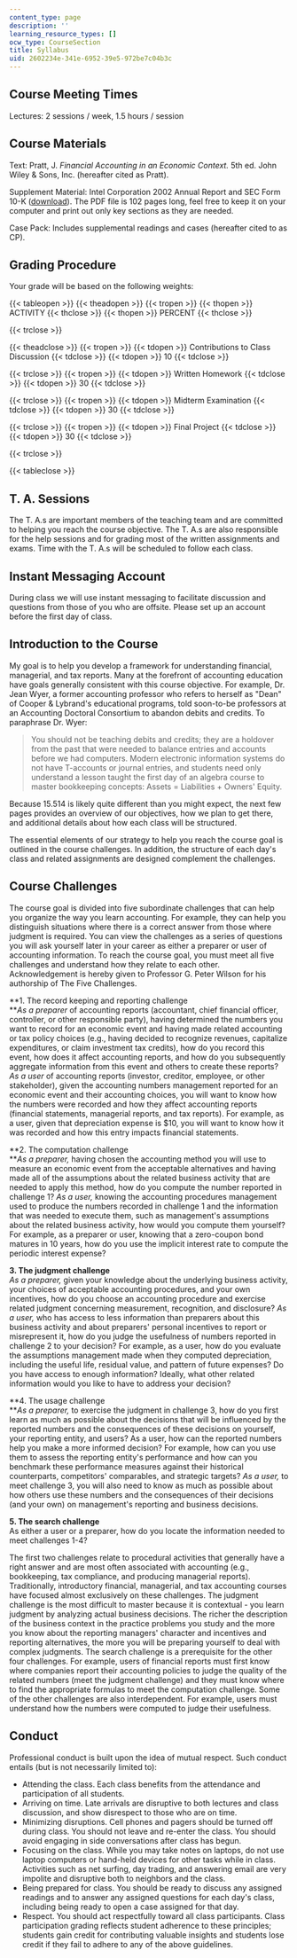 ```yaml
---
content_type: page
description: ''
learning_resource_types: []
ocw_type: CourseSection
title: Syllabus
uid: 2602234e-341e-6952-39e5-972be7c04b3c
---
```


Course Meeting Times
--------------------

Lectures: 2 sessions / week, 1.5 hours / session

Course Materials
----------------

Text: Pratt, J. _Financial Accounting in an Economic Context._ 5th ed. John Wiley & Sons, Inc. (hereafter cited as Pratt).

Supplement Material: Intel Corporation 2002 Annual Report and SEC Form 10-K ([download](https://www.intel.cn/content/dam/doc/report/history-2002-annual-report.pdf)). The PDF file is 102 pages long, feel free to keep it on your computer and print out only key sections as they are needed.

Case Pack: Includes supplemental readings and cases (hereafter cited to as CP).

Grading Procedure
-----------------

Your grade will be based on the following weights:

{{< tableopen >}}
{{< theadopen >}}
{{< tropen >}}
{{< thopen >}}
ACTIVITY
{{< thclose >}}
{{< thopen >}}
PERCENT
{{< thclose >}}

{{< trclose >}}

{{< theadclose >}}
{{< tropen >}}
{{< tdopen >}}
Contributions to Class Discussion
{{< tdclose >}}
{{< tdopen >}}
10
{{< tdclose >}}

{{< trclose >}}
{{< tropen >}}
{{< tdopen >}}
Written Homework
{{< tdclose >}}
{{< tdopen >}}
30
{{< tdclose >}}

{{< trclose >}}
{{< tropen >}}
{{< tdopen >}}
Midterm Examination
{{< tdclose >}}
{{< tdopen >}}
30
{{< tdclose >}}

{{< trclose >}}
{{< tropen >}}
{{< tdopen >}}
Final Project
{{< tdclose >}}
{{< tdopen >}}
30
{{< tdclose >}}

{{< trclose >}}

{{< tableclose >}}

T. A. Sessions
--------------

The T. A.s are important members of the teaching team and are committed to helping you reach the course objective. The T. A.s are also responsible for the help sessions and for grading most of the written assignments and exams. Time with the T. A.s will be scheduled to follow each class.

Instant Messaging Account
-------------------------

During class we will use instant messaging to facilitate discussion and questions from those of you who are offsite. Please set up an account before the first day of class.

Introduction to the Course
--------------------------

My goal is to help you develop a framework for understanding financial, managerial, and tax reports. Many at the forefront of accounting education have goals generally consistent with this course objective. For example, Dr. Jean Wyer, a former accounting professor who refers to herself as "Dean" of Cooper & Lybrand's educational programs, told soon-to-be professors at an Accounting Doctoral Consortium to abandon debits and credits. To paraphrase Dr. Wyer:

> You should not be teaching debits and credits; they are a holdover from the past that were needed to balance entries and accounts before we had computers. Modern electronic information systems do not have T-accounts or journal entries, and students need only understand a lesson taught the first day of an algebra course to master bookkeeping concepts: Assets = Liabilities + Owners' Equity.

Because 15.514 is likely quite different than you might expect, the next few pages provides an overview of our objectives, how we plan to get there, and additional details about how each class will be structured.

The essential elements of our strategy to help you reach the course goal is outlined in the course challenges. In addition, the structure of each day's class and related assignments are designed complement the challenges.

Course Challenges
-----------------

The course goal is divided into five subordinate challenges that can help you organize the way you learn accounting. For example, they can help you distinguish situations where there is a correct answer from those where judgment is required. You can view the challenges as a series of questions you will ask yourself later in your career as either a preparer or user of accounting information. To reach the course goal, you must meet all five challenges and understand how they relate to each other. Acknowledgement is hereby given to Professor G. Peter Wilson for his authorship of The Five Challenges.

**1\. The record keeping and reporting challenge  
**_As a preparer_ of accounting reports (accountant, chief financial officer, controller, or other responsible party), having determined the numbers you want to record for an economic event and having made related accounting or tax policy choices (e.g., having decided to recognize revenues, capitalize expenditures, or claim investment tax credits), how do you record this event, how does it affect accounting reports, and how do you subsequently aggregate information from this event and others to create these reports? _As a user_ of accounting reports (investor, creditor, employee, or other stakeholder), given the accounting numbers management reported for an economic event and their accounting choices, you will want to know how the numbers were recorded and how they affect accounting reports (financial statements, managerial reports, and tax reports). For example, as a user, given that depreciation expense is $10, you will want to know how it was recorded and how this entry impacts financial statements.

**2\. The computation challenge  
**_As a preparer,_ having chosen the accounting method you will use to measure an economic event from the acceptable alternatives and having made all of the assumptions about the related business activity that are needed to apply this method, how do you compute the number reported in challenge 1? _As a user,_ knowing the accounting procedures management used to produce the numbers recorded in challenge 1 and the information that was needed to execute them, such as management's assumptions about the related business activity, how would you compute them yourself? For example, as a preparer or user, knowing that a zero-coupon bond matures in 10 years, how do you use the implicit interest rate to compute the periodic interest expense?

**3\. The judgment challenge**  
_As a preparer,_ given your knowledge about the underlying business activity, your choices of acceptable accounting procedures, and your own incentives, how do you choose an accounting procedure and exercise related judgment concerning measurement, recognition, and disclosure? _As a user,_ who has access to less information than preparers about this business activity and about preparers' personal incentives to report or misrepresent it, how do you judge the usefulness of numbers reported in challenge 2 to your decision? For example, as a user, how do you evaluate the assumptions management made when they computed depreciation, including the useful life, residual value, and pattern of future expenses? Do you have access to enough information? Ideally, what other related information would you like to have to address your decision?

**4\. The usage challenge  
**_As a preparer,_ to exercise the judgment in challenge 3, how do you first learn as much as possible about the decisions that will be influenced by the reported numbers and the consequences of these decisions on yourself, your reporting entity, and users? As a user, how can the reported numbers help you make a more informed decision? For example, how can you use them to assess the reporting entity's performance and how can you benchmark these performance measures against their historical counterparts, competitors' comparables, and strategic targets? _As a user,_ to meet challenge 3, you will also need to know as much as possible about how others use these numbers and the consequences of their decisions (and your own) on management's reporting and business decisions.

**5\. The search challenge**  
As either a user or a preparer, how do you locate the information needed to meet challenges 1-4?

The first two challenges relate to procedural activities that generally have a right answer and are most often associated with accounting (e.g., bookkeeping, tax compliance, and producing managerial reports). Traditionally, introductory financial, managerial, and tax accounting courses have focused almost exclusively on these challenges. The judgment challenge is the most difficult to master because it is contextual - you learn judgment by analyzing actual business decisions. The richer the description of the business context in the practice problems you study and the more you know about the reporting managers' character and incentives and reporting alternatives, the more you will be preparing yourself to deal with complex judgments. The search challenge is a prerequisite for the other four challenges. For example, users of financial reports must first know where companies report their accounting policies to judge the quality of the related numbers (meet the judgment challenge) and they must know where to find the appropriate formulas to meet the computation challenge. Some of the other challenges are also interdependent. For example, users must understand how the numbers were computed to judge their usefulness.

Conduct
-------

Professional conduct is built upon the idea of mutual respect. Such conduct entails (but is not necessarily limited to):

*   Attending the class. Each class benefits from the attendance and participation of all students.
*   Arriving on time. Late arrivals are disruptive to both lectures and class discussion, and show disrespect to those who are on time.
*   Minimizing disruptions. Cell phones and pagers should be turned off during class. You should not leave and re-enter the class. You should avoid engaging in side conversations after class has begun.
*   Focusing on the class. While you may take notes on laptops, do not use laptop computers or hand-held devices for other tasks while in class. Activities such as net surfing, day trading, and answering email are very impolite and disruptive both to neighbors and the class.
*   Being prepared for class. You should be ready to discuss any assigned readings and to answer any assigned questions for each day's class, including being ready to open a case assigned for that day.
*   Respect. You should act respectfully toward all class participants. Class participation grading reflects student adherence to these principles; students gain credit for contributing valuable insights and students lose credit if they fail to adhere to any of the above guidelines.